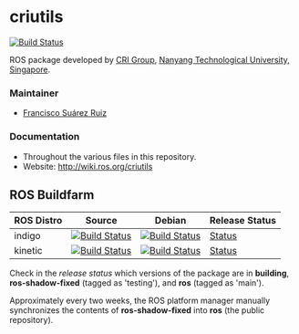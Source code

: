 # criutils
[![Build Status](https://travis-ci.org/crigroup/criutils.svg?branch=master)](https://travis-ci.org/crigroup/criutils)

ROS package developed by [CRI Group](http://www.ntu.edu.sg/home/cuong/),
[Nanyang Technological University, Singapore](http://www.ntu.edu.sg).

### Maintainer
* [Francisco Suárez Ruiz](http://fsuarez6.github.io)

### Documentation
* Throughout the various files in this repository.
* Website: http://wiki.ros.org/criutils

## ROS Buildfarm

ROS Distro | Source | Debian | Release Status
---------- | ------ | ------ | --------------
indigo | [![Build Status](http://build.ros.org/buildStatus/icon?job=Isrc_uT__criutils__ubuntu_trusty__source)](http://build.ros.org/job/Isrc_uT__criutils__ubuntu_trusty__source) | [![Build Status](http://build.ros.org/buildStatus/icon?job=Ibin_uT64__criutils__ubuntu_trusty_amd64__binary)](http://build.ros.org/job/Ibin_uT64__criutils__ubuntu_trusty_amd64__binary) | <a href="http://repositories.ros.org/status_page/ros_indigo_default.html?q=criutils">Status</a>
kinetic | [![Build Status](http://build.ros.org/buildStatus/icon?job=Ksrc_uX__criutils__ubuntu_xenial__source)](http://build.ros.org/job/Ksrc_uX__criutils__ubuntu_xenial__source/) | [![Build Status](http://build.ros.org/buildStatus/icon?job=Kbin_uX64__criutils__ubuntu_xenial_amd64__binary)](http://build.ros.org/job/Kbin_uX64__criutils__ubuntu_xenial_amd64__binary/) | <a href="http://repositories.ros.org/status_page/ros_kinetic_default.html?q=criutils">Status</a>

Check in the *release status* which versions of the package are in **building**, **ros-shadow-fixed**
(tagged as 'testing'), and **ros** (tagged as 'main').

Approximately every two weeks, the ROS platform manager manually synchronizes
the contents of **ros-shadow-fixed** into **ros** (the public repository).
